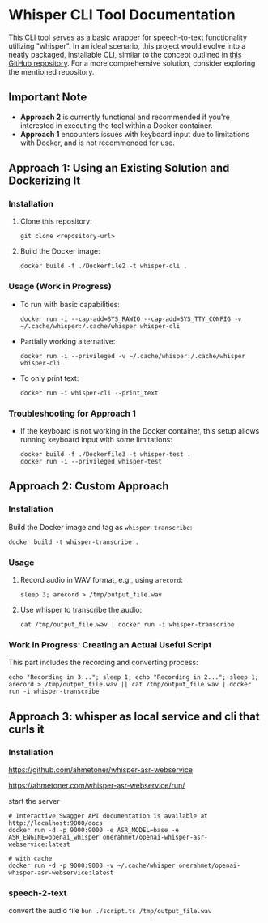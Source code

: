 
# Whisper CLI Tool Documentation

This CLI tool serves as a basic wrapper for speech-to-text functionality utilizing "whisper". In an ideal scenario, this project would evolve into a neatly packaged, installable CLI, similar to the concept outlined in [this GitHub repository](https://github.com/GucciFlipFlops1917/Whisper-Speech-To-Text). For a more comprehensive solution, consider exploring the mentioned repository.

## Important Note

- **Approach 2** is currently functional and recommended if you're interested in executing the tool within a Docker container. 
- **Approach 1** encounters issues with keyboard input due to limitations with Docker, and is not recommended for use.

## Approach 1: Using an Existing Solution and Dockerizing It

### Installation

1. Clone this repository:
   ```
   git clone <repository-url>
   ```
2. Build the Docker image:
   ```
   docker build -f ./Dockerfile2 -t whisper-cli .
   ```

### Usage (Work in Progress)

- To run with basic capabilities:
  ```
  docker run -i --cap-add=SYS_RAWIO --cap-add=SYS_TTY_CONFIG -v ~/.cache/whisper:/.cache/whisper whisper-cli
  ```
- Partially working alternative:
  ```
  docker run -i --privileged -v ~/.cache/whisper:/.cache/whisper whisper-cli
  ```
- To only print text:
  ```
  docker run -i whisper-cli --print_text
  ```


### Troubleshooting for Approach 1

- If the keyboard is not working in the Docker container, this setup allows running keyboard input with some limitations:
  ```
  docker build -f ./Dockerfile3 -t whisper-test .
  docker run -i --privileged whisper-test
  ```  

## Approach 2: Custom Approach

### Installation

Build the Docker image and tag as `whisper-transcribe`:
```
docker build -t whisper-transcribe .
```

### Usage

1. Record audio in WAV format, e.g., using `arecord`:
   ```
   sleep 3; arecord > /tmp/output_file.wav
   ```
2. Use whisper to transcribe the audio:
   ```
   cat /tmp/output_file.wav | docker run -i whisper-transcribe
   ```

### Work in Progress: Creating an Actual Useful Script

This part includes the recording and converting process:
```
echo "Recording in 3..."; sleep 1; echo "Recording in 2..."; sleep 1; arecord > /tmp/output_file.wav || cat /tmp/output_file.wav | docker run -i whisper-transcribe
```

## Approach 3: whisper as local service and cli that curls it

### Installation

https://github.com/ahmetoner/whisper-asr-webservice


https://ahmetoner.com/whisper-asr-webservice/run/

start the server
```
# Interactive Swagger API documentation is available at http://localhost:9000/docs
docker run -d -p 9000:9000 -e ASR_MODEL=base -e ASR_ENGINE=openai_whisper onerahmet/openai-whisper-asr-webservice:latest

# with cache
docker run -d -p 9000:9000 -v ~/.cache/whisper onerahmet/openai-whisper-asr-webservice:latest

```

### speech-2-text

convert the audio file
`bun ./script.ts /tmp/output_file.wav`
